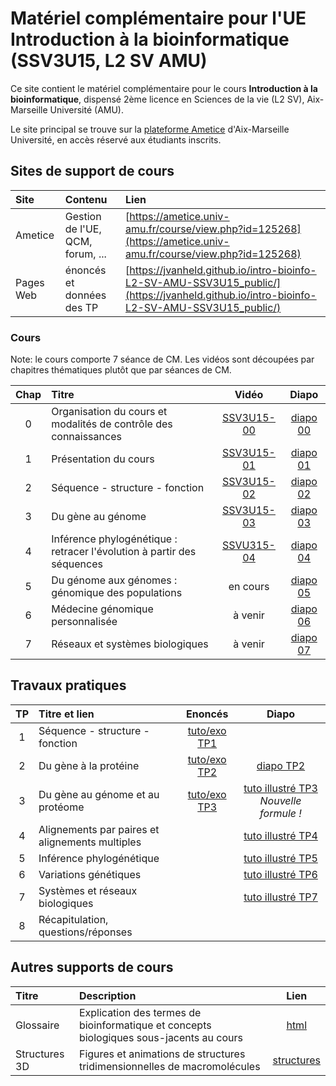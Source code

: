 # Matériel complémentaire pour l'UE Introduction à la bioinformatique (SSV3U15, L2 SV AMU)

Ce site contient le matériel complémentaire pour le cours **Introduction à la bioinformatique**, dispensé 2ème licence en Sciences de la vie (L2 SV), Aix-Marseille Université (AMU). 

Le site principal se trouve sur la [plateforme Ametice](https://ametice.univ-amu.fr/) d'Aix-Marseille Université, en accès réservé aux étudiants inscrits. 

## Sites de support de cours

| Site | Contenu | Lien |
|:---------------|:-------------------------|:----------------------------------------|
| Ametice |Gestion de l'UE, QCM, forum, ... | [https://ametice.univ-amu.fr/course/view.php?id=125268](https://ametice.univ-amu.fr/course/view.php?id=125268) |
| Pages Web | énoncés et données des TP | [https://jvanheld.github.io/intro-bioinfo-L2-SV-AMU-SSV3U15_public/](https://jvanheld.github.io/intro-bioinfo-L2-SV-AMU-SSV3U15_public/) |


### Cours

Note: le cours comporte 7 séance de CM. Les vidéos sont découpées par chapitres thématiques plutôt que par séances de CM. 

| Chap | Titre | Vidéo | Diapo |
|:---:|:-----------------------------------------|:------------:|:------:|
| 0 | Organisation du cours et modalités de contrôle des connaissances | [SSV3U15-00](https://amupod.univ-amu.fr/video/32344-ssv3u15-00-organisation-du-cours-introduciton-a-la-bioinformatique-jacques-van-helden/) | [diapo 00](CM/00_organisation-du-cours-et-MCC_2024.pdf) |
| 1 | Présentation du cours | [SSV3U15-01](https://amupod.univ-amu.fr/video/32228-ssv3u15-01-presentation-du-cours-jacques-van-helden/) | [diapo 01](CM/01_presentation-du-cours_SSV3U15_2024.pdf) |
| 2 | Séquence - structure - fonction | [SSV3U15-02](https://amupod.univ-amu.fr/video/32306-ssv3u15-02-sequence-structure-fonction-jacques-van-helden/) | [diapo 02](CM/02_sequence-structure-fonction_SSV3U15_2024.pdf) |
| 3 | Du gène au génome | [SSV3U15-03](https://amupod.univ-amu.fr/video/32976-ssv3u15-03_du-gene-au-genome_2024-09-20cmp4/) | [diapo 03](CM/03_Du-gene-au-genome_SSV3U15_2024.pdf) |
| 4 | Inférence phylogénétique : retracer l'évolution à partir des séquences |  [SSVU315-04](https://amupod.univ-amu.fr/video/32522-ssv3u15-04-inference-phylogenetique-jacques-van-helden/)| [diapo 04](CM/04_inference-phylogenetique_SSV3U15_2024.pdf) |
| 5 | Du génome aux génomes : génomique des populations | en cours | [diapo 05](CM/05_genomique-des-populations_2024.pdf) |
| 6 | Médecine génomique personnalisée | à venir | [diapo 06](CM/06_medecine-genomique_SSV3U15_2024.pdf)  |
| 7 | Réseaux et systèmes biologiques | à venir | [diapo 07](CM/07_reseaux-systemes-biologiques_2024.pdf)  |

## Travaux pratiques

| TP | Titre et lien | Enoncés | Diapo |
|:---:|:------------------------------|:----------:|:--------:|
| 1 | Séquence - structure - fonction | [tuto/exo TP1](TP/TP1/) |
| 2 | Du gène à la protéine | [tuto/exo TP2](TP/TP2/) | [diapo TP2](TP/TP2/TP2_SSV3U15_diapo.pdf) |
| 3 | Du gène au génome et au protéome | [tuto/exo TP3](TP/TP3/) | [tuto illustré TP3](TP/TP3/TP3_SSV3U15_diapo.pdf) *Nouvelle formule !* |
| 4 | Alignements par paires et alignements multiples | | [tuto illustré TP4](TP/TP4/TP4_SSV3U15_diapo.pdf) |
| 5 | Inférence phylogénétique | | [tuto illustré TP5](TP/TP5/TP5_SSV3U15_diapo.pdf) |
| 6 | Variations génétiques | | [tuto illustré TP6](TP/TP6/TP6_SSV3U15_diapo.pdf) |
| 7 | Systèmes et réseaux biologiques | | [tuto illustré TP7](TP/TP7/TP7_SSV3U15_diapo.pdf) |
| 8 | Récapitulation, questions/réponses |

## Autres supports de cours

| Titre | Description | Lien |
|:------------|:-----------------------------------|:-----------:|
| Glossaire | Explication des termes de bioinformatique et concepts biologiques sous-jacents au cours | [html](glossaire_bioinfo/glossaire_bioinfo.html) |
| Structures 3D | Figures et animations de structures tridimensionnelles de macromolécules | [structures](structures/) | 

